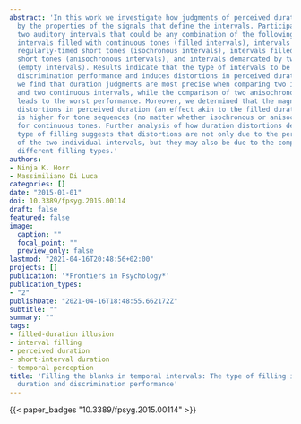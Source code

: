 ```yaml
---
abstract: 'In this work we investigate how judgments of perceived duration are influenced
  by the properties of the signals that define the intervals. Participants compared
  two auditory intervals that could be any combination of the following four types:
  intervals filled with continuous tones (filled intervals), intervals filled with
  regularly-timed short tones (isochronous intervals), intervals filled with irregularly-timed
  short tones (anisochronous intervals), and intervals demarcated by two short tones
  (empty intervals). Results indicate that the type of intervals to be compared affects
  discrimination performance and induces distortions in perceived duration. In particular,
  we find that duration judgments are most precise when comparing two isochronous
  and two continuous intervals, while the comparison of two anisochronous intervals
  leads to the worst performance. Moreover, we determined that the magnitude of the
  distortions in perceived duration (an effect akin to the filled duration illusion)
  is higher for tone sequences (no matter whether isochronous or anisochronous) than
  for continuous tones. Further analysis of how duration distortions depend on the
  type of filling suggests that distortions are not only due to the perceived duration
  of the two individual intervals, but they may also be due to the comparison of two
  different filling types.'
authors:
- Ninja K. Horr
- Massimiliano Di Luca
categories: []
date: "2015-01-01"
doi: 10.3389/fpsyg.2015.00114
draft: false
featured: false
image:
  caption: ""
  focal_point: ""
  preview_only: false
lastmod: "2021-04-16T20:48:56+02:00"
projects: []
publication: '*Frontiers in Psychology*'
publication_types:
- "2"
publishDate: "2021-04-16T18:48:55.662172Z"
subtitle: ""
summary: ""
tags:
- filled-duration illusion
- interval filling
- perceived duration
- short-interval duration
- temporal perception
title: 'Filling the blanks in temporal intervals: The type of filling influences perceived
  duration and discrimination performance'
---
```


{{< paper_badges "10.3389/fpsyg.2015.00114" >}}
